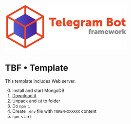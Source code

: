 <img src="https://github.com/powerdot/Telegram-Bot-Framework/blob/master/assets/head1-crop-trans.png" width=400/>

# TBF • Template

This template includes Web server.

0. Install and start MongoDB
1. [Download it](https://github.com/powerdot/TBF-b-template/archive/refs/heads/master.zip).
2. Unpack and `cd` to folder
3. Do `npm i`
4. Create `.env` file with `TOKEN=XXXXXX` content
5. `npm start`
